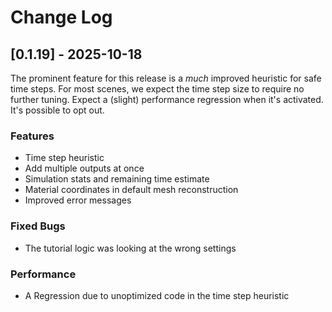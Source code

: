 # Change Log

## [0.1.19] - 2025-10-18

The prominent feature for this release is a *much* improved heuristic for safe time steps.
For most scenes, we expect the time step size to require no further tuning.
Expect a (slight) performance regression when it's activated.
It's possible to opt out.

### Features
- Time step heuristic
- Add multiple outputs at once
- Simulation stats and remaining time estimate
- Material coordinates in default mesh reconstruction
- Improved error messages

### Fixed Bugs
- The tutorial logic was looking at the wrong settings

### Performance
- A Regression due to unoptimized code in the time step heuristic